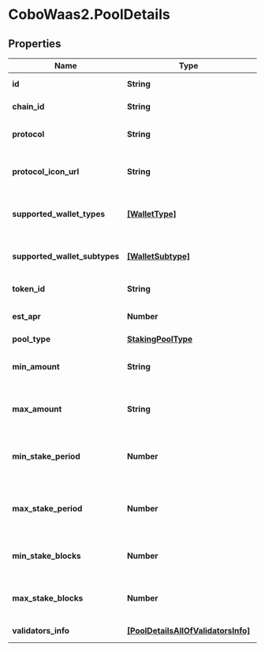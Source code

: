 # CoboWaas2.PoolDetails

## Properties

Name | Type | Description | Notes
------------ | ------------- | ------------- | -------------
**id** | **String** | The unique protocol id. | 
**chain_id** | **String** | The unique chain id. | 
**protocol** | **String** | The name of the protocol. | 
**protocol_icon_url** | **String** | The URL of the protocol&#39;s icon. | 
**supported_wallet_types** | [**[WalletType]**](WalletType.md) | The list of available wallet types. | 
**supported_wallet_subtypes** | [**[WalletSubtype]**](WalletSubtype.md) | The list of available wallet types. | 
**token_id** | **String** | The unique token id. | 
**est_apr** | **Number** | The estimated APR. | 
**pool_type** | [**StakingPoolType**](StakingPoolType.md) |  | [optional] 
**min_amount** | **String** | The minimum amount to stake. | [optional] 
**max_amount** | **String** | The maximum amount to stake. | [optional] 
**min_stake_period** | **Number** | The minimum staking period in days. | [optional] 
**max_stake_period** | **Number** | The maximum staking period in days. | [optional] 
**min_stake_blocks** | **Number** | The minimum staking blocks. | [optional] 
**max_stake_blocks** | **Number** | The maximum staking blocks. | [optional] 
**validators_info** | [**[PoolDetailsAllOfValidatorsInfo]**](PoolDetailsAllOfValidatorsInfo.md) | The list of validators. | 


